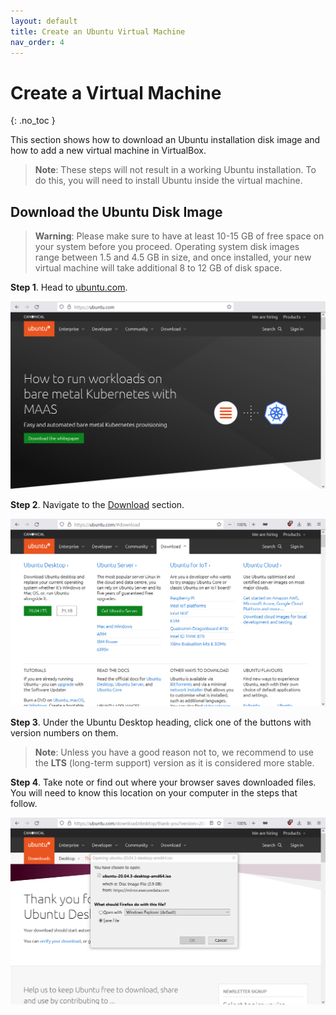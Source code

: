 ```yaml
---
layout: default
title: Create an Ubuntu Virtual Machine
nav_order: 4
---
```


# Create a Virtual Machine
{: .no_toc }

This section shows how to download an Ubuntu installation disk image and how to add a new virtual machine in VirtualBox.

> **Note**: These steps will not result in a working Ubuntu installation. To do this, you will need to install Ubuntu inside the virtual machine.

## Download the Ubuntu Disk Image

> **Warning**: Please make sure to have at least 10-15 GB of free space on your system before you proceed. Operating system disk images range between 1.5 and 4.5 GB in size, and once installed, your new virtual machine will take additional 8 to 12 GB of disk space.

**Step 1**. Head to [ubuntu.com](https://ubuntu.com/). 

![ubuntu.com homepage](./assets/ubuntu-01.png)

**Step 2**. Navigate to the [Download](https://ubuntu.com/#download) section. 

![ubuntu.com Download section](./assets/ubuntu-02.png)

**Step 3**. Under the Ubuntu Desktop heading, click one of the buttons with version numbers on them.

> **Note**: Unless you have a good reason not to, we recommend to use the **LTS** (long-term support) version as it is considered more stable.

**Step 4**. Take note or find out where your browser saves downloaded files. You will need to know this location on your computer in the steps that follow.

![browser file download dialog](./assets/ubuntu-03.png)
